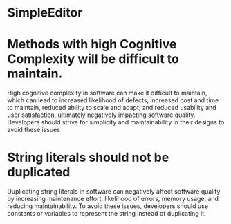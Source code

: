 # SimpleEditor

# Methods with high Cognitive Complexity will be difficult to maintain.
High cognitive complexity in software can make it difficult to maintain, which can lead to increased likelihood of defects, increased cost and time to maintain, reduced ability to scale and adapt, and reduced usability and user satisfaction, ultimately negatively impacting software quality. Developers should strive for simplicity and maintainability in their designs to avoid these issues

# String literals should not be duplicated
Duplicating string literals in software can negatively affect software quality by increasing maintenance effort, likelihood of errors, memory usage, and reducing maintainability. To avoid these issues, developers should use constants or variables to represent the string instead of duplicating it.
